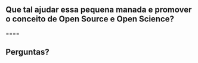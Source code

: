 <!-- .slide: data-background="img/motivation.jpg" -->

## Que tal ajudar essa pequena manada e promover o conceito de Open Source e Open Science?

====

<!-- .slide: data-background="img/motivation.jpg" -->

## Perguntas?
